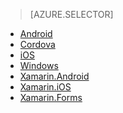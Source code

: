 > [AZURE.SELECTOR]
- [Android](../articles/app-service-mobile/app-service-mobile-android-get-started.md)
- [Cordova](../articles/app-service-mobile/app-service-mobile-cordova-get-started.md)
- [iOS](../articles/app-service-mobile/app-service-mobile-ios-get-started.md)
- [Windows](../articles/app-service-mobile/app-service-mobile-windows-store-dotnet-get-started.md)
- [Xamarin.Android](../articles/app-service-mobile/app-service-mobile-xamarin-android-get-started.md)
- [Xamarin.iOS](../articles/app-service-mobile/app-service-mobile-xamarin-ios-get-started.md)
- [Xamarin.Forms](../articles/app-service-mobile/app-service-mobile-xamarin-forms-get-started.md)


<!--HONumber=Sep16_HO4-->


